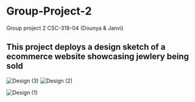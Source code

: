 # Group-Project-2
Group project 2 CSC-318-04 (Dounya & Janvi)
## This project deploys a design sketch of a ecommerce website showcasing jewlery being sold
![Design (3)](https://github.com/Dmohamedd/groupproject2/assets/142849256/32aac19c-92c5-4442-9dd7-0bb4239330a8)
![Design (2)](https://github.com/Dmohamedd/groupproject2/assets/142849256/4f3698e6-fbf2-425c-8b1f-d30b4079eb6b)

![Design (1)](https://github.com/Dmohamedd/groupproject2/assets/142849256/7b6341b1-6ebc-46db-9988-430511da392d)

